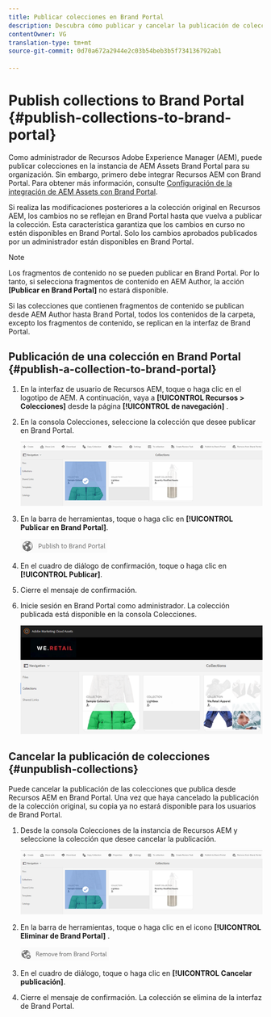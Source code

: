```yaml
---
title: Publicar colecciones en Brand Portal
description: Descubra cómo publicar y cancelar la publicación de colecciones en Brand Portal.
contentOwner: VG
translation-type: tm+mt
source-git-commit: 0d70a672a2944e2c03b54beb3b5f734136792ab1

---
```



# Publish collections to Brand Portal {#publish-collections-to-brand-portal}

Como administrador de Recursos Adobe Experience Manager (AEM), puede publicar colecciones en la instancia de AEM Assets Brand Portal para su organización. Sin embargo, primero debe integrar Recursos AEM con Brand Portal. Para obtener más información, consulte [Configuración de la integración de AEM Assets con Brand Portal](brand-portal-configuring-integration.md).

Si realiza las modificaciones posteriores a la colección original en Recursos AEM, los cambios no se reflejan en Brand Portal hasta que vuelva a publicar la colección. Esta característica garantiza que los cambios en curso no estén disponibles en Brand Portal. Solo los cambios aprobados publicados por un administrador están disponibles en Brand Portal.

>[!NOTE]
>
>Los fragmentos de contenido no se pueden publicar en Brand Portal. Por lo tanto, si selecciona fragmentos de contenido en AEM Author, la acción **[Publicar en Brand Portal]** no estará disponible.
>
>Si las colecciones que contienen fragmentos de contenido se publican desde AEM Author hasta Brand Portal, todos los contenidos de la carpeta, excepto los fragmentos de contenido, se replican en la interfaz de Brand Portal.

## Publicación de una colección en Brand Portal {#publish-a-collection-to-brand-portal}

1. En la interfaz de usuario de Recursos AEM, toque o haga clic en el logotipo de AEM. A continuación, vaya a **[!UICONTROL Recursos > Colecciones]** desde la página **[!UICONTROL de navegación]** .
2. En la consola Colecciones, seleccione la colección que desee publicar en Brand Portal.

   ![select_collection](assets/select_collection.png)

3. En la barra de herramientas, toque o haga clic en **[!UICONTROL Publicar en Brand Portal]**.

   ![publish_to_bp_icon](assets/publish_to_bp_icon.png)

4. En el cuadro de diálogo de confirmación, toque o haga clic en **[!UICONTROL Publicar]**.
5. Cierre el mensaje de confirmación.
6. Inicie sesión en Brand Portal como administrador. La colección publicada está disponible en la consola Colecciones.

   ![publish_collection](assets/published_collection.png)

## Cancelar la publicación de colecciones {#unpublish-collections}

Puede cancelar la publicación de las colecciones que publica desde Recursos AEM en Brand Portal. Una vez que haya cancelado la publicación de la colección original, su copia ya no estará disponible para los usuarios de Brand Portal.

1. Desde la consola Colecciones de la instancia de Recursos AEM y seleccione la colección que desee cancelar la publicación.

   ![select_collection-1](assets/select_collection-1.png)

2. En la barra de herramientas, toque o haga clic en el icono **[!UICONTROL Eliminar de Brand Portal]** .

   ![remove_from_bp_icon](assets/remove_from_bp_icon.png)

3. En el cuadro de diálogo, toque o haga clic en **[!UICONTROL Cancelar publicación]**.
4. Cierre el mensaje de confirmación. La colección se elimina de la interfaz de Brand Portal.
